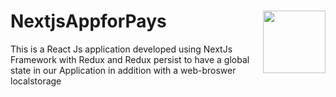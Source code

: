 # NextjsAppforPays                      <a href="http://eco2.com.co" target="blank"><img align="right" width="100" height="100" src="https://eco2.com.co/wp-content/uploads/2019/09/flower-2.png"></a>

This is a React Js application developed using NextJs Framework with Redux and Redux persist to have a global state in our Application in addition with a web-broswer localstorage
